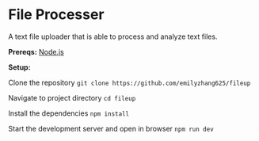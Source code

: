 # File Processer
A text file uploader that is able to process and analyze text files.

**Prereqs:**
[Node.js](https://nodejs.org/)

**Setup:**

Clone the repository
`git clone https://github.com/emilyzhang625/fileup`

Navigate to project directory
`cd fileup`

Install the dependencies
`npm install`

Start the development server and open in browser
`npm run dev`
